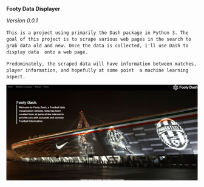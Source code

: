 **Footy Data Displayer**

_Version 0.0.1_

`This is a project using primarily the Dash package
in Python 3. The goal of this project is to scrape
various web pages in the search to grab data old and
new. Once the data is collected, i'll use Dash to display data 
onto a web page.`

`Predominately, the scraped data will have information between
matches, player information, and hopefully at some point 
a machine learning aspect.`

![](footydashintro.gif)

